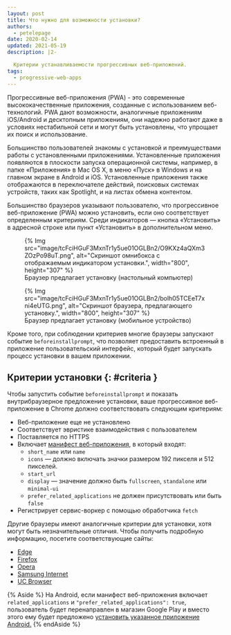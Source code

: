 ```yaml
---
layout: post
title: Что нужно для возможности установки?
authors:
  - petelepage
date: 2020-02-14
updated: 2021-05-19
description: |2-

  Критерии устанавливаемости прогрессивных веб-приложений.
tags:
  - progressive-web-apps
---
```


Прогрессивные веб-приложения (PWA) - это современные высококачественные приложения, созданные с использованием веб-технологий. PWA дают возможности, аналогичные приложениям iOS/Android и десктопным приложениям, они надежно работают даже в условиях нестабильной сети и могут быть установлены, что упрощает их поиск и использование.

Большинство пользователей знакомы с установкой и преимуществами работы с установленными приложениями. Установленные приложения появляются в плоскости запуска операционной системы, например, в папке «Приложения» в Mac OS X, в меню «Пуск» в Windows и на главном экране в Android и iOS. Установленные приложения также отображаются в переключателе действий, поисковых системах устройств, таких как Spotlight, и на листах обмена контентом.

Большинство браузеров указывают пользователю, что прогрессивное веб-приложение (PWA) можно установить, если оно соответствует определенным критериям. Среди индикаторов — кнопка «Установить» в адресной строке или пункт «Установить» в дополнительном меню.

<div class="w-columns">
  <figure id="browser-install-promo">{% Img src="image/tcFciHGuF3MxnTr1y5ue01OGLBn2/O9KXz4aQXm3ZOzPo98uT.png", alt="Скриншот омнибокса с отображаемым индикатором установки.", width="800", height="307" %}<figcaption> Браузер предлагает установку (настольный компьютер)</figcaption></figure>
  <figure>{% Img src="image/tcFciHGuF3MxnTr1y5ue01OGLBn2/bolh05TCEeT7xni4eUTG.png", alt="Скриншот браузера, предлагающего установку.", width="800", height="307" %} <figcaption> Браузер предлагает установку (мобильное устройство) </figcaption></figure>
</div>

Кроме того, при соблюдении критериев многие браузеры запускают событие `beforeinstallprompt`, что позволяет предоставить встроенный в приложение пользовательский интерфейс, который будет запускать процесс установки в вашем приложении.

## Критерии установки {: #criteria }

Чтобы запустить событие `beforeinstallprompt` и показать внутрибраузерное предложение установки, ваше прогрессивное веб-приложение в Chrome должно соответствовать следующим критериям:

- Веб-приложение еще не установлено
- Соответствует эвристике взаимодействия с пользователем
- Поставляется по HTTPS
- Включает [манифест веб-приложения](/add-manifest/), в который входят:
    - `short_name` или `name`
    - `icons` — должно включать значки размером 192 пикселя и 512 пикселей.
    - `start_url`
    - `display` — значение должно быть `fullscreen`, `standalone` или `minimal-ui`
    - `prefer_related_applications` не должен присутствовать или быть `false`
- Регистрирует сервис-воркер с помощью обработчика `fetch`

Другие браузеры имеют аналогичные критерии для установки, хотя могут быть незначительные отличия. Чтобы получить подробную информацию, посетите соответствующие сайты:

- [Edge](https://docs.microsoft.com/en-us/microsoft-edge/progressive-web-apps#requirements)
- [Firefox](https://developer.mozilla.org/docs/Web/Progressive_web_apps/Installable_PWAs)
- [Opera](https://dev.opera.com/articles/installable-web-apps/)
- [Samsung Internet](https://hub.samsunginter.net/docs/ambient-badging/)
- [UC Browser](https://plus.ucweb.com/docs/pwa/docs-en/zvrh56)

{% Aside %} На Android, если манифест веб-приложения включает `related_applications` и `"prefer_related_applications": true`, пользователь будет перенаправлен в магазин Google Play и вместо этого ему будет предложено [установить указанное приложение Android.](https://developers.google.com/web/fundamentals/app-install-banners/native) {% endAside %}
